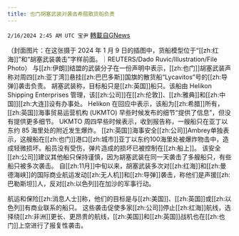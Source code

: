 ```yaml
---
title: 也门胡塞武装对袭击希腊散货船负责
---
```

`2/16/2024 2:45 AM UTC 宝尹` [轉載自GNews](https://gnews.org/articles/2312918)

（封面图片：在这张摄于 2024 年 1 月 9 日的插图中，货船模型位于“[[zh:红海]]”和“胡塞武装袭击”字样前面。｜REUTERS/Dado Ruvic/Illustration/File Photo）
与[[zh:伊朗]]结盟的武装分子在一份声明中表示，[[zh:也门]]胡塞武装声称对周四[[zh:亚丁湾]]悬挂[[zh:巴巴多斯]]国旗的散货船“Lycavitos”号的[[zh:导弹]]袭击负责。
胡塞武装称，目标船只是[[zh:英国]]船只。该船由 Helikon Shipping Enterprises 管理，该[[zh:公司]]在[[zh:伦敦]]、[[zh:雅典]]和[[zh:中国]][[zh:大连]]设有办事处。
Helikon 在回应中表示，该船为[[zh:希腊]]所有，[[zh:英国]]海事贸易运营机构 (UKMTO) 早些时候发布的细节“提供了信息”，但没有提供更多细节。
UKMTO 周四早些时候表示，收到报告称，一艘船只在亚丁以东约 85 海里处的附近发生爆炸。
[[zh:英国]]海事安全[[zh:公司]]Ambrey单独表示，这艘船在[[zh:也门]]港口[[zh:城市]]亚丁以东约100海里处被爆炸物击中，造成轻微损坏。船员没有受伤，弹片造成的损坏已被控制在[[zh:船上]]。
该安全[[zh:公司]]建议其他船只保持谨慎，因为胡塞武装在同一天袭击了多艘船只，有些船只被多次袭击。
自[[zh:11月]]中旬以来，胡塞武装多次对[[zh:红海]]和[[zh:曼德海峡]]的国际商业航运发动[[zh:无人机]]和[[zh:导弹]]袭击，称他们是声援[[zh:巴勒斯坦]]人，反对[[zh:以色列]]在加沙的军事行动。

航运和保险[[zh:消息人士]]称，他们的目标是与[[zh:美国]]、[[zh:英国]]或[[zh:以色列]]有商业联系的船只。
这些袭击促使多家[[zh:公司]]停止[[zh:红海]]航线，选择绕[[zh:非洲]]更长、更昂贵的航线，[[zh:美国]]和[[zh:英国]]战机也在[[zh:也门]]上空进行了报复性袭击。



